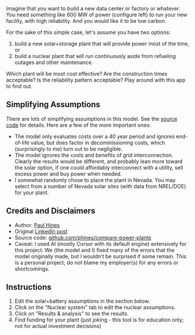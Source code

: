 Imagine that you want to build a new data center or factory or whatever. 
You need something like 600 MW of power (configure left) to run your new facility, with high reliability.
And you would like it to be low carbon. 

For the sake of this simple case, let's assume you have two options:
1. build a new solar+storage plant that will provide power most of the time, or
2. build a nuclear plant that will run continuously aside from refueling outages and other maintenance. 

Which plant will be most cost effective?
Are the construction times acceptable?
Is the reliability pattern acceptable?
Play around with this app to find out. 

## Simplifying Assumptions

There are lots of simplifying assumptions in this model. See the [source code](https://github.com/phines/compare-power-plants) for details. 
Here are a few of the more important ones:
- The model only evaluates costs over a 40 year period and ignores end-of-life value, but does factor in decommissioning costs, which (surprisingly to me) turn out to be negligible.
- The model ignores the costs and benefits of grid interconnection. Clearly the results would be different, and probably lean more toward the solar option, if one could affordably interconnect with a utility, sell excess power and buy power when needed.
- I somewhat randomly chose to place the plant in Nevada. You may select from a number of Nevada solar sites (with data from NREL/DOE) for your plant.

## Credits and Disclaimers

- Author: [Paul Hines](https://www.linkedin.com/in/paul-hines-energy/)
- Original [LinkedIn post](https://www.linkedin.com/posts/paul-hines-energy_solar-vs-nuclear-power-cost-comparison-activity-7330225844751069184-Tp_4)
- Source code: [github.com/phines/compare-power-plants](https://github.com/phines/compare-power-plants)
- Caveat: I used AI (mostly Cursor with its default engine) extensively for this project. We (the model and I) fixed many of the errors that the model originally made, but I wouldn't be surprised if some remain. This is a personal project; do not blame my employer(s) for any errors or shortcomings. 

## Instructions
1. Edit the solar+battery assumptions in the section below.
2. Click on the "Nuclear system" tab to edit the nuclear assumptions.
3. Click on "Results & analysis" to see the results.
4. Find funding for your plant (just joking - this tool is for education only; not for actual investment decisions)
